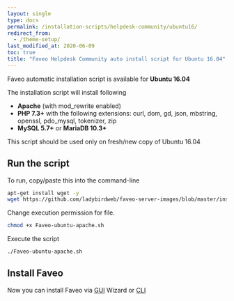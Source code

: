 ```yaml
---
layout: single
type: docs
permalink: /installation-scripts/helpdesk-community/ubuntu16/
redirect_from:
  - /theme-setup/
last_modified_at: 2020-06-09
toc: true
title: "Faveo Helpdesk Community auto install script for Ubuntu 16.04"
---
```


Faveo automatic installation script is available for <b>Ubuntu 16.04</b> 

The installation script will install following 
-   **Apache** (with mod_rewrite enabled) 
-   **PHP 7.3+** with the following extensions: curl, dom, gd, json, mbstring, openssl, pdo_mysql, tokenizer, zip
-   **MySQL 5.7+** or **MariaDB 10.3+**

This script should be used only on fresh/new copy of Ubuntu 16.04

## Run the script

To run, copy/paste this into the command-line

```sh 
apt-get install wget -y
wget https://github.com/ladybirdweb/faveo-server-images/blob/master/installation-scripts/helpdesk-community/ubuntu16.04/autoinstall.sh
```

Change execution permission for file.

```sh
chmod +x Faveo-ubuntu-apache.sh
```

Execute the script

```sh
./Faveo-ubuntu-apache.sh
```
## Install Faveo

Now you can install Faveo via [GUI](/docs/installation/installer/gui) Wizard or [CLI](/docs/installation/installer/cli)
